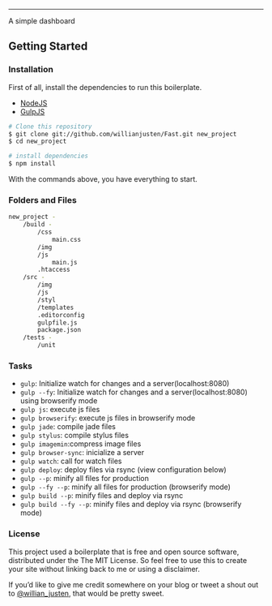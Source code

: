 ---

A simple dashboard

## Getting Started

### Installation

First of all, install the dependencies to run this boilerplate.

- [NodeJS](http://nodejs.org/)
- [GulpJS](http://gulpjs.com/)


```sh
# Clone this repository
$ git clone git://github.com/willianjusten/Fast.git new_project
$ cd new_project

# install dependencies
$ npm install
```

With the commands above, you have everything to start.

### Folders and Files

```sh
new_project -
	/build -
		/css
			main.css
		/img
		/js
			main.js
		.htaccess
	/src -
		/img
		/js
		/styl
		/templates
		.editorconfig
		gulpfile.js
		package.json
	/tests -
		/unit
```

### Tasks

- `gulp`: Initialize watch for changes and a server(localhost:8080)
- `gulp --fy`: Initialize watch for changes and a server(localhost:8080) using browserify mode
- `gulp js`: execute js files
- `gulp browserify`: execute js files in browserify mode
- `gulp jade`: compile jade files
- `gulp stylus`: compile stylus files
- `gulp imagemin`:compress image files
- `gulp browser-sync`: inicialize a server
- `gulp watch`: call for watch files
- `gulp deploy`: deploy files via rsync (view configuration below)
- `gulp --p`: minify all files for production
- `gulp --fy --p`: minify all files for production (browserify mode)
- `gulp build --p`: minify files and deploy via rsync
- `gulp build --fy --p`: minify files and deploy via rsync (browserify mode)

### License

This project used a boilerplate that is free and open source software, distributed under the The MIT License. So feel free to use this to create your site without linking back to me or using a disclaimer.

If you’d like to give me credit somewhere on your blog or tweet a shout out to [@willian_justen](https://twitter.com/willian_justen), that would be pretty sweet.